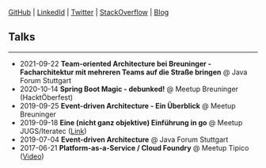 [GitHub](http://github.sebsprenger.de) | [LinkedId](http://linkedin.sebsprenger.de) | [Twitter](http://twitter.sebsprenger.de) | [StackOverflow](http://so.sebsprenger.de) | [Blog](http://blog.sebsprenger.de)

## Talks
* * *
* 2021-09-22 **Team-oriented Architecture bei Breuninger - Facharchitektur mit mehreren Teams auf die Straße bringen** @ Java Forum Stuttgart
* 2020-10-14 **Spring Boot Magic - debunked!** @ Meetup Breuninger (HacktÖberfest)
* 2019-09-25 **Event-driven Architecture - Ein Überblick** @ Meetup Breuninger
* 2019-09-18 **Eine (nicht ganz objektive) Einführung in go** @ Meetup JUGS/Iteratec ([Link](https://www.jugs.org/va2019/09-18.html))
* 2019-07-04 **Event-driven Architecture** @ Java Forum Stuttgart
* 2017-06-21 **Platform-as-a-Service / Cloud Foundry** @ Meetup Tipico ([Video](https://www.youtube.com/watch?v=CgQ0DsKHSyg))
